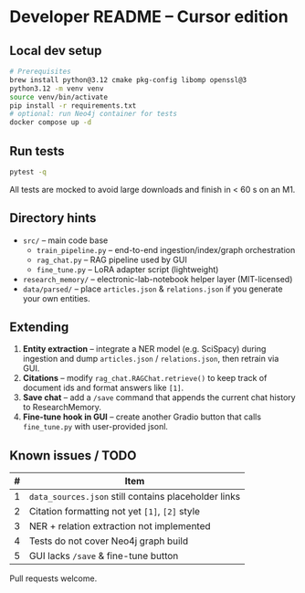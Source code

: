 # Developer README – Cursor edition

## Local dev setup
```bash
# Prerequisites
brew install python@3.12 cmake pkg-config libomp openssl@3
python3.12 -m venv venv
source venv/bin/activate
pip install -r requirements.txt
# optional: run Neo4j container for tests
docker compose up -d
```

## Run tests
```bash
pytest -q
```
All tests are mocked to avoid large downloads and finish in < 60 s on an M1.

## Directory hints
* `src/` – main code base
  * `train_pipeline.py` – end-to-end ingestion/index/graph orchestration
  * `rag_chat.py` – RAG pipeline used by GUI
  * `fine_tune.py` – LoRA adapter script (lightweight)
* `research_memory/` – electronic-lab-notebook helper layer (MIT-licensed)
* `data/parsed/` – place `articles.json` & `relations.json` if you generate your own entities.

## Extending
1. **Entity extraction** – integrate a NER model (e.g. SciSpacy) during ingestion and dump `articles.json` / `relations.json`, then retrain via GUI.
2. **Citations** – modify `rag_chat.RAGChat.retrieve()` to keep track of document ids and format answers like `[1]`.
3. **Save chat** – add a `/save` command that appends the current chat history to ResearchMemory.
4. **Fine-tune hook in GUI** – create another Gradio button that calls `fine_tune.py` with user-provided jsonl.

## Known issues / TODO
| # | Item |
|---|------|
|1| `data_sources.json` still contains placeholder links |
|2| Citation formatting not yet `[1]`, `[2]` style | ~~resolved~~ |
|3| NER + relation extraction not implemented | ~~resolved (naïve extractor)~~ |
|4| Tests do not cover Neo4j graph build |
|5| GUI lacks `/save` & fine-tune button | `/save` resolved (fine-tune pending)`

Pull requests welcome. 